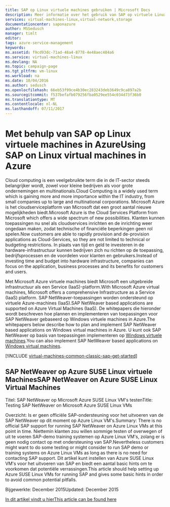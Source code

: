 ```yaml
---
title: SAP op Linux virtuele machines gebruiken | Microsoft Docs
description: Meer informatie over het gebruik van SAP op virtuele Linux-machines in Microsoft Azure
services: virtual-machines-linux,virtual-network,storage
documentationcenter: saponazure
author: MSSedusch
manager: timlt
editor: 
tags: azure-service-management
keywords: 
ms.assetid: f9cd93dc-71ad-48a4-8778-4e48aec484a6
ms.service: virtual-machines-linux
ms.devlang: NA
ms.topic: campaign-page
ms.tgt_pltfrm: vm-linux
ms.workload: na
ms.date: 10/04/2016
ms.author: sedusch
ms.openlocfilehash: 66eb53f99ce4b30ec283243deb3649c9ca897a2b
ms.sourcegitcommit: f537befafb079256fba0529ee554c034d73f36b0
ms.translationtype: MT
ms.contentlocale: nl-NL
ms.lasthandoff: 07/11/2017
---
```

# <a name="using-sap-on-linux-virtual-machines-in-azure"></a><span data-ttu-id="5de81-103">Met behulp van SAP op Linux virtuele machines in Azure</span><span class="sxs-lookup"><span data-stu-id="5de81-103">Using SAP on Linux virtual machines in Azure</span></span>
<span data-ttu-id="5de81-104">Cloud computing is een veelgebruikte term die in de IT-sector steeds belangrijker wordt, zowel voor kleine bedrijven als voor grote ondernemingen en multinationals.</span><span class="sxs-lookup"><span data-stu-id="5de81-104">Cloud Computing is a widely used term which is gaining more and more importance within the IT industry, from small companies up to large and multinational corporations.</span></span> <span data-ttu-id="5de81-105">Microsoft Azure is het cloudserviceplatform van Microsoft dat een groot aantal nieuwe mogelijkheden biedt.</span><span class="sxs-lookup"><span data-stu-id="5de81-105">Microsoft Azure is the Cloud Services Platform from Microsoft which offers a wide spectrum of new possibilities.</span></span> <span data-ttu-id="5de81-106">Klanten kunnen toepassingen nu snel als cloudservices inrichten en de inrichting weer ongedaan maken, zodat technische of financiële beperkingen geen rol spelen.</span><span class="sxs-lookup"><span data-stu-id="5de81-106">Now customers are able to rapidly provision and de-provision applications as Cloud-Services, so they are not limited to technical or budgeting restrictions.</span></span> <span data-ttu-id="5de81-107">In plaats van tijd en geld te investeren in de hardware-infrastructuur kunnen bedrijven zich nu richten op de toepassing, bedrijfsprocessen en de voordelen voor klanten en gebruikers.</span><span class="sxs-lookup"><span data-stu-id="5de81-107">Instead of investing time and budget into hardware infrastructure, companies can focus on the application, business processes and its benefits for customers and users.</span></span>

<span data-ttu-id="5de81-108">Met Microsoft Azure virtuele machines biedt Microsoft een uitgebreide infrastructuur als een Service (IaaS)-platform.</span><span class="sxs-lookup"><span data-stu-id="5de81-108">With Microsoft Azure virtual machines, Microsoft offers a comprehensive Infrastructure as a Service (IaaS) platform.</span></span> <span data-ttu-id="5de81-109">SAP NetWeaver-toepassingen worden ondersteund op virtuele Azure-machines (IaaS).</span><span class="sxs-lookup"><span data-stu-id="5de81-109">SAP NetWeaver based applications are supported on Azure Virtual Machines (IaaS).</span></span> <span data-ttu-id="5de81-110">De whitepapers die hieronder wordt beschreven hoe plannen en implementeren van toepassingen voor SAP NetWeaver gebaseerd op Windows virtuele machines in Azure.</span><span class="sxs-lookup"><span data-stu-id="5de81-110">The whitepapers below describe how to plan and implement SAP NetWeaver based applications on Windows virtual machines in Azure.</span></span> <span data-ttu-id="5de81-111">U kunt ook SAP NetWeaver op basis van toepassingen implementeren op [Windows virtuele machines](../../virtual-machines-windows-classic-sap-get-started.md?toc=%2fazure%2fvirtual-machines%2fwindows%2fclassic%2ftoc.json).</span><span class="sxs-lookup"><span data-stu-id="5de81-111">You can also implement SAP NetWeaver based applications on [Windows virtual machines](../../virtual-machines-windows-classic-sap-get-started.md?toc=%2fazure%2fvirtual-machines%2fwindows%2fclassic%2ftoc.json).</span></span>

[!INCLUDE [virtual-machines-common-classic-sap-get-started](../../../../includes/virtual-machines-common-classic-sap-get-started.md)]

## <a name="sap-netweaver-on-azure-suse-linux-virtual-machines"></a><span data-ttu-id="5de81-112">SAP NetWeaver op Azure SUSE Linux virtuele Machines</span><span class="sxs-lookup"><span data-stu-id="5de81-112">SAP NetWeaver on Azure SUSE Linux Virtual Machines</span></span>
<span data-ttu-id="5de81-113">Titel: SAP NetWeaver op Microsoft Azure SUSE Linux VM's testen</span><span class="sxs-lookup"><span data-stu-id="5de81-113">Title: Testing SAP NetWeaver on Microsoft Azure SUSE Linux VMs</span></span>

<span data-ttu-id="5de81-114">Overzicht: Is er geen officiële SAP-ondersteuning voor het uitvoeren van de SAP NetWeaver op dit moment op Azure Linux VM's.</span><span class="sxs-lookup"><span data-stu-id="5de81-114">Summary: There is no official SAP support for running SAP NetWeaver on Azure Linux VMs at this point in time.</span></span> <span data-ttu-id="5de81-115">Niettemin klanten zou willen sommige testen of overwegen of uit te voeren SAP-demo training systemen op Azure Linux VM's, zolang er is geen nodig contact op met ondersteuning van SAP.</span><span class="sxs-lookup"><span data-stu-id="5de81-115">Nevertheless customers might want to do some testing or might consider to run SAP demo or training systems on Azure Linux VMs as long as there is no need for contacting SAP support.</span></span> <span data-ttu-id="5de81-116">Dit artikel kunt instellen van Azure SUSE Linux VM's voor het uitvoeren van SAP en biedt een aantal basic hints om te voorkomen dat potentiële verrassingen.</span><span class="sxs-lookup"><span data-stu-id="5de81-116">This article should help setting up Azure SUSE Linux VMs for running SAP and gives some basic hints in order to avoid common potential pitfalls.</span></span>

<span data-ttu-id="5de81-117">Bijgewerkte: December 2015</span><span class="sxs-lookup"><span data-stu-id="5de81-117">Updated: December 2015</span></span>

[<span data-ttu-id="5de81-118">In dit artikel vindt u hier</span><span class="sxs-lookup"><span data-stu-id="5de81-118">This article can be found here</span></span>](suse-quickstart.md?toc=%2fazure%2fvirtual-machines%2flinux%2ftoc.json)

